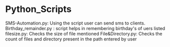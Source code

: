# Python_Scripts
SMS-Automation.py: Using the script user can send sms to clients.
Birthday_remainder.py : script helps in remembering birthday's of uers listed
filesize.py: Checks the size of file mentioned
File&Directory.py: Checks the count of files and directory present in the path entered by user
